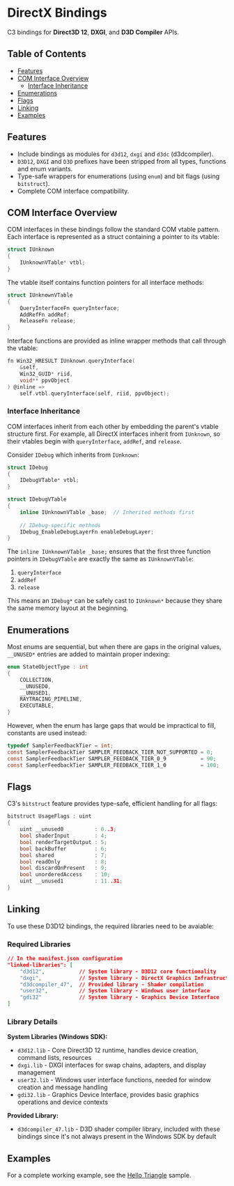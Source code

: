 # DirectX Bindings

C3 bindings for **Direct3D 12**, **DXGI**, and **D3D Compiler** APIs.

## Table of Contents

- [Features](#features)
- [COM Interface Overview](#com-interface-overview)
  - [Interface Inheritance](#interface-inheritance)
- [Enumerations](#enumerations)
- [Flags](#flags)
- [Linking](#linking)
- [Examples](#examples)

## Features

- Include bindings as modules for `d3d12`, `dxgi` and `d3dc` (d3dcompiler).
- `D3D12`, `DXGI` and `D3D` prefixes have been stripped from all types, functions and enum
  variants.
- Type-safe wrappers for enumerations (using `enum`) and bit flags (using `bitstruct`).
- Complete COM interface compatibility.

## COM Interface Overview

COM interfaces in these bindings follow the standard COM vtable pattern. Each interface is
represented as a struct containing a pointer to its vtable:

```c
struct IUnknown
{
    IUnknownVTable* vtbl;
}
```

The vtable itself contains function pointers for all interface methods:

```c
struct IUnknownVTable
{
    QueryInterfaceFn queryInterface;
    AddRefFn addRef;
    ReleaseFn release;
}
```

Interface functions are provided as inline wrapper methods that call through the vtable:

```c
fn Win32_HRESULT IUnknown.queryInterface(
    &self,
    Win32_GUID* riid,
    void** ppvObject
) @inline =>
    self.vtbl.queryInterface(self, riid, ppvObject);
```

### Interface Inheritance

COM interfaces inherit from each other by embedding the parent's vtable structure first. For
example, all DirectX interfaces inherit from `IUnknown`, so their vtables begin with
`queryInterface`, `addRef`, and `release`.

Consider `IDebug` which inherits from `IUnknown`:

```c
struct IDebug
{
    IDebugVTable* vtbl;
}

struct IDebugVTable
{
    inline IUnknownVTable _base;  // Inherited methods first
    
    // IDebug-specific methods
    IDebug_EnableDebugLayerFn enableDebugLayer;
}
```

The `inline IUnknownVTable _base;` ensures that the first three function pointers in
`IDebugVTable` are exactly the same as `IUnknownVTable`:

1. `queryInterface`
2. `addRef`
3. `release`

This means an `IDebug*` can be safely cast to `IUnknown*` because they share the same memory
layout at the beginning.

## Enumerations

Most enums are sequential, but when there are gaps in the original values, `__UNUSED*` entries
are added to maintain proper indexing:

```c
enum StateObjectType : int
{
    COLLECTION,
    __UNUSED0,
    __UNUSED1,
    RAYTRACING_PIPELINE,
    EXECUTABLE,
}
```

However, when the enum has large gaps that would be impractical to fill, constants are used
instead:

```c
typedef SamplerFeedbackTier = int;
const SamplerFeedbackTier SAMPLER_FEEDBACK_TIER_NOT_SUPPORTED = 0;
const SamplerFeedbackTier SAMPLER_FEEDBACK_TIER_0_9           = 90;
const SamplerFeedbackTier SAMPLER_FEEDBACK_TIER_1_0           = 100;
```

## Flags

C3's `bitstruct` feature provides type-safe, efficient handling for all flags:

```c
bitstruct UsageFlags : uint
{
    uint __unused0          : 0..3;
    bool shaderInput        : 4;
    bool renderTargetOutput : 5;
    bool backBuffer         : 6;
    bool shared             : 7;
    bool readOnly           : 8;
    bool discardOnPresent   : 9;
    bool unorderedAccess    : 10;
    uint __unused1          : 11..31;
}
```

## Linking

To use these D3D12 bindings, the required libraries need to be avaiable:

### Required Libraries

```json
// In the manifest.json configuration
"linked-libraries": [
    "d3d12",           // System library - D3D12 core functionality  
    "dxgi",            // System library - DirectX Graphics Infrastructure
    "d3dcompiler_47",  // Provided library - Shader compilation
    "user32",          // System library - Windows user interface
    "gdi32"            // System library - Graphics Device Interface
]
```

### Library Details

**System Libraries (Windows SDK):**

- `d3d12.lib` - Core Direct3D 12 runtime, handles device creation, command lists, resources
- `dxgi.lib` - DXGI interfaces for swap chains, adapters, and display management  
- `user32.lib` - Windows user interface functions, needed for window creation and message handling
- `gdi32.lib` - Graphics Device Interface, provides basic graphics operations and device contexts

**Provided Library:**

- `d3dcompiler_47.lib` - D3D shader compiler library, included with these bindings since it's
  not always present in the Windows SDK by default

## Examples

For a complete working example, see the [Hello Triangle][] sample.

[Hello Triangle]: ./examples/hello_triangle/hello_triangle.c3
